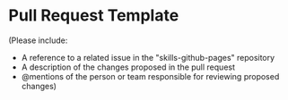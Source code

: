 # Pull Request Template

(Please include:
- A reference to a related issue in the "skills-github-pages" repository
- A description of the changes proposed in the pull request
- @mentions of the person or team responsible for reviewing proposed changes)
